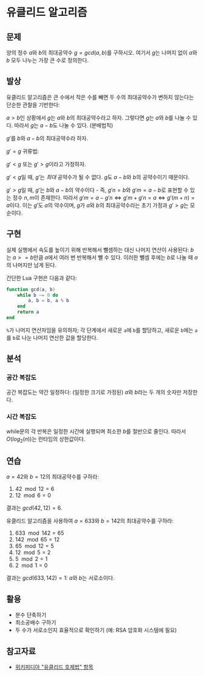 # 유클리드 알고리즘

## 문제

양의 정수 $a$와 $b$의 최대공약수 $g = gcd(a, b)$를 구하시오. 여기서 $g$는 나머지 없이 $a$와 $b$ 모두 나누는 가장 큰 수로 정의한다.

## 발상

유클리드 알고리즘은 큰 수에서 작은 수를 빼면 두 수의 최대공약수가 변하지 않는다는 단순한 관찰을 기반한다:

$a > b$인 상황에서 $g$는 $a$와 $b$의 최대공약수라고 하자.
그렇다면 $g$는 $a$와 $b$를 나눌 수 있다. 따라서 $g$는 $a - b$도 나눌 수 있다. (분배법칙)

$g'$를 $b$와 $a - b$의 최대공약수라 하자.

$g' = g$ 귀류법:

$g' < g$ 또는 $g' > g$이라고 가정하자.

$g' < g$일 때, $g'$는 _최대_ 공약수가 될 수 없다.
$g$도 $a - b$와 $b$의 공약수이기 때문이다.

$g' > g$일 때, $g'$는 $b$와 $a - b$의 약수이다 -
즉, $g'n = b$와 $g'm = a - b$로 표현할 수 있는 정수 $n, m$이 존재한다.
따라서 $g'm = a - g'n \iff g'm + g'n = a \iff g'(m + n) = a$이다.
이는 $g'$도 $a$의 약수이며, $g$가 $a$와 $b$의 최대공약수라는 초기 가정과 $g' > g$는 모순이다.

## 구현

실제 실행에서 속도를 높이기 위해 반복해서 뺄셈하는 대신 나머지 연산이 사용된다:
$b$는 $a >= b$만큼 $a$에서 여러 번 반복해서 뺄 수 있다.
이러한 뺄셈 후에는 $b$로 나눌 때 $a$의 나머지만 남게 된다.

간단한 Lua 구현은 다음과 같다:

```lua
function gcd(a, b)
	while b ~= 0 do
		a, b = b, a % b
	end
	return a
end
```

`%`가 나머지 연산자임을 유의하자;
각 단계에서 새로운 `a`에 `b`를 할당하고,
새로운 `b`에는 `a`를 `b`로 나눈 나머지 연산한 값을 할당한다.

## 분석

### 공간 복잡도

공간 복잡도는 약간 일정하다:
(일정한 크기로 가정된) $a$와 $b$라는 두 개의 숫자만 저장한다.

### 시간 복잡도

while문의 각 반복은 일정한 시간에 실행되며 최소한 $b$를 절반으로 줄인다. 따라서 $O(log_2(n))$는 런타임의 상한값이다.

## 연습

$a = 42$와 $b = 12$의 최대공약수를 구하라:

1. $42 \mod 12 = 6$
2. $12 \mod 6 = 0$

결과는 $gcd(42, 12) = 6$.

유클리드 알고리즘을 사용하여 $a = 633$와 $b = 142$의 최대공약수를 구하라:

1. $633 \mod 142 = 65$
2. $142 \mod 65 = 12$
3. $65 \mod 12 = 5$
4. $12 \mod 5 = 2$
5. $5 \mod 2 = 1$
6. $2 \mod 1 = 0$

결과는 $gcd(633, 142) = 1$: $a$와 $b$는 서로소이다.

## 활용

- 분수 단축하기
- 최소공배수 구하기
- 두 수가 서로소인지 효율적으로 확인하기 (예: RSA 암호화 시스템에 필요)

## 참고자료

- [위키피디아 "유클리드 호제법" 항목](https://ko.wikipedia.org/wiki/%EC%9C%A0%ED%81%B4%EB%A6%AC%EB%93%9C_%ED%98%B8%EC%A0%9C%EB%B2%95)
